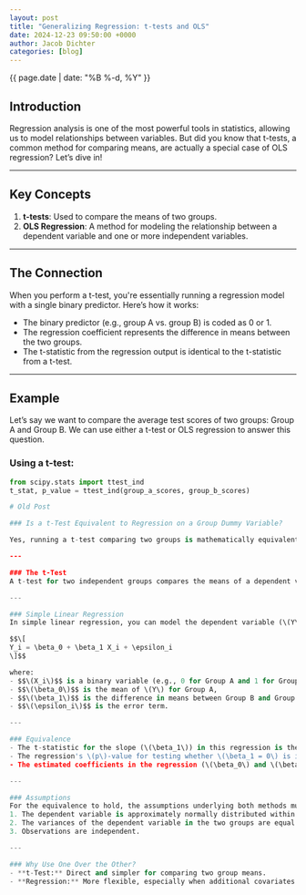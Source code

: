 ```yaml
---
layout: post
title: "Generalizing Regression: t-tests and OLS"
date: 2024-12-23 09:50:00 +0000
author: Jacob Dichter
categories: [blog]
---
```


<span class="date" style="padding-top: 0px; margin-top: 0px;">{{ page.date | date: "%B %-d, %Y" }}</span>

## Introduction

Regression analysis is one of the most powerful tools in statistics, allowing us to model relationships between variables. But did you know that t-tests, a common method for comparing means, are actually a special case of OLS regression? Let’s dive in!

---

## Key Concepts

1. **t-tests**: Used to compare the means of two groups.
2. **OLS Regression**: A method for modeling the relationship between a dependent variable and one or more independent variables.

---

## The Connection

When you perform a t-test, you're essentially running a regression model with a single binary predictor. Here’s how it works:

- The binary predictor (e.g., group A vs. group B) is coded as 0 or 1.
- The regression coefficient represents the difference in means between the two groups.
- The t-statistic from the regression output is identical to the t-statistic from a t-test.

---

## Example

Let’s say we want to compare the average test scores of two groups: Group A and Group B. We can use either a t-test or OLS regression to answer this question.

### Using a t-test:
```python
from scipy.stats import ttest_ind
t_stat, p_value = ttest_ind(group_a_scores, group_b_scores)

# Old Post

### Is a t-Test Equivalent to Regression on a Group Dummy Variable?

Yes, running a t-test comparing two groups is mathematically equivalent to performing a simple linear regression where the outcome variable is regressed on a single binary (dummy) variable indicating group membership. Here's why:

---

### The t-Test
A t-test for two independent groups compares the means of a dependent variable (\(Y\)) between two groups (e.g., Group A and Group B). The null hypothesis is that the means of the two groups are equal $$(\(H_0: \mu_A = \mu_B\))$$.

---

### Simple Linear Regression
In simple linear regression, you can model the dependent variable (\(Y\)) as:

$$\[
Y_i = \beta_0 + \beta_1 X_i + \epsilon_i
\]$$

where:
- $$\(X_i\)$$ is a binary variable (e.g., 0 for Group A and 1 for Group B),
- $$\(\beta_0\)$$ is the mean of \(Y\) for Group A,
- $$\(\beta_1\)$$ is the difference in means between Group B and Group A (\(\mu_B - \mu_A\)),
- $$\(\epsilon_i\)$$ is the error term.

---

### Equivalence
- The t-statistic for the slope (\(\beta_1\)) in this regression is the same as the t-statistic from the t-test comparing the two groups.
- The regression's \(p\)-value for testing whether \(\beta_1 = 0\) is identical to the \(p\)-value from the t-test for the null hypothesis that the two group means are equal.
- The estimated coefficients in the regression (\(\beta_0\) and \(\beta_1\)) correspond directly to the group means and the mean difference.

---

### Assumptions
For the equivalence to hold, the assumptions underlying both methods must be satisfied:
1. The dependent variable is approximately normally distributed within each group.
2. The variances of the dependent variable in the two groups are equal (homoscedasticity).
3. Observations are independent.

---

### Why Use One Over the Other?
- **t-Test:** Direct and simpler for comparing two group means.
- **Regression:** More flexible, especially when additional covariates are included (e.g., adjusting for confounders or interacting variables).
